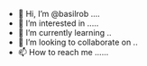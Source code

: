 - 👋 Hi, I’m @basilrob ....
- 👀 I’m interested in .....
- 🌱 I’m currently learning ..
- 💞️ I’m looking to collaborate on ..
- 📫 How to reach me ......

<!---
basilrob/basilrob is a ✨ special ✨ repository because its `README.md` (this file) appears on your GitHub profile.
You can click the Preview link to take a look at your changes.
--->
